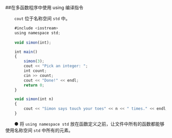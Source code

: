##在多函数程序中使用 using 编译指令

&emsp;&emsp;`cout` 位于名称空间 `std` 中。

```javascript
    #include <iostream>
    using namespace std;
    
    void simon(int);

    int main()
    {
        simon(3);
        cout << "Pick an integer: ";
        int count;
        cin >> count;
        cout << "Done!" << endl;
        return 0;
    }

    void simon(int n)
    {
        cout << "Simon says touch your toes" << n << " times." << endl;
    }
```

&emsp;&emsp;● 将 `using namespace std` 放在函数定义之前，让文件中所有的函数都能够使用名称空间 `std` 中所有的元素。